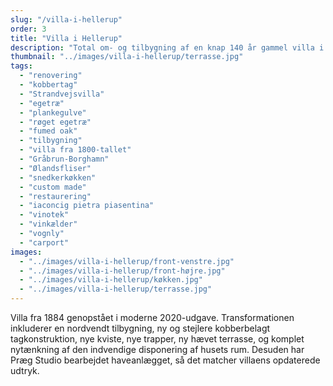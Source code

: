 ```yaml
---
slug: "/villa-i-hellerup"
order: 3
title: "Villa i Hellerup"
description: "Total om- og tilbygning af en knap 140 år gammel villa i Hellerup"
thumbnail: "../images/villa-i-hellerup/terrasse.jpg"
tags:
  - "renovering"
  - "kobbertag"
  - "Strandvejsvilla"
  - "egetræ"
  - "plankegulve"
  - "røget egetræ"
  - "fumed oak"
  - "tilbygning"
  - "villa fra 1800-tallet"
  - "Gråbrun-Borghamn"
  - "Ølandsfliser"
  - "snedkerkøkken"
  - "custom made"
  - "restaurering"
  - "iaconcig pietra piasentina"
  - "vinotek"
  - "vinkælder"
  - "vognly"
  - "carport"
images:
  - "../images/villa-i-hellerup/front-venstre.jpg"
  - "../images/villa-i-hellerup/front-højre.jpg"
  - "../images/villa-i-hellerup/køkken.jpg"
  - "../images/villa-i-hellerup/terrasse.jpg"
---
```


Villa fra 1884 genopstået i moderne 2020-udgave. Transformationen inkluderer en nordvendt tilbygning, ny og stejlere kobberbelagt tagkonstruktion, nye kviste, nye trapper, ny hævet terrasse, og komplet nytænkning af den indvendige disponering af husets rum. Desuden har Præg Studio bearbejdet haveanlægget, så det matcher villaens opdaterede udtryk.
